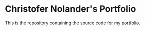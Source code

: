 
# Christofer Nolander's Portfolio

This is the repository containing the source code for my
[portfolio](https://www.nolander.me). 

